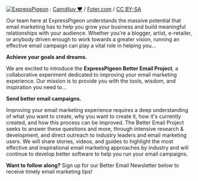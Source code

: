 
[![ExpressPigeon](blog_images/2013/colours_l.jpeg "ExpressPigeon")](http://foter.com/re/ce0df5)
:   [Camdiluv ♥](http://www.flickr.com/photos/camdiluv/4441155157/) /
    [Foter.com](http://foter.com/) / [CC BY-SA](http://creativecommons.org/licenses/by-sa/2.0/)

Our team here at ExpressPigeon understands the massive potential that
email marketing has to help you grow your business and build meaningful
relationships with your audience. Whether you're a blogger, artist,
e-retailer, or anybody driven enough to work towards a greater vision,
running an effective email campaign can play a vital role in helping
you...

**Achieve your goals and dreams.**

We are excited to introduce the **ExpressPigeon Better Email Project**,
a collaborative experiment dedicated to improving your email marketing
experience. Our mission is to provide you with the tools, wisdom, and
inspiration you need to...

**Send better email campaigns.**

Improving your email marketing experience requires a deep understanding
of what you want to create, why you want to create it, how it's
currently created, and how this process can be improved. The Better
Email Project seeks to answer these questions and more, through
intensive research & development, and direct outreach to industry
leaders and email marketing users. We will share stories, videos, and
guides to highlight the most effective and inspirational email marketing
approaches by industry and will continue to develop better software to
help you run your email campaigns.

**Want to follow along?**
Sign up for our Better Email Newsletter below to receive timely email
marketing tips!

